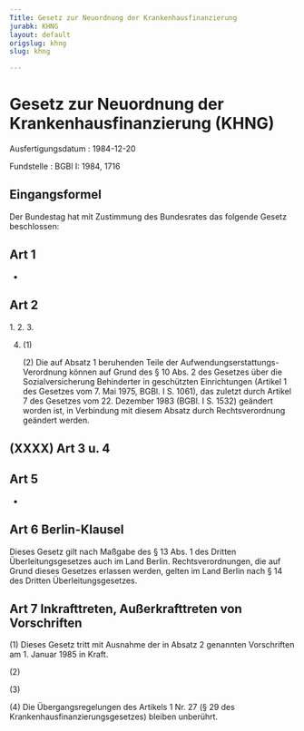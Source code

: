 ```yaml
---
Title: Gesetz zur Neuordnung der Krankenhausfinanzierung
jurabk: KHNG
layout: default
origslug: khng
slug: khng

---
```


# Gesetz zur Neuordnung der Krankenhausfinanzierung (KHNG)

Ausfertigungsdatum
:   1984-12-20

Fundstelle
:   BGBl I: 1984, 1716



## Eingangsformel

Der Bundestag hat mit Zustimmung des Bundesrates das folgende Gesetz beschlossen:


## Art 1

-


## Art 2

1\.
2\.
3\.

4.  (1)

    (2) Die auf Absatz 1 beruhenden Teile der Aufwendungserstattungs-Verordnung können auf Grund des § 10 Abs. 2 des Gesetzes über die Sozialversicherung Behinderter in geschützten Einrichtungen (Artikel 1 des Gesetzes vom 7. Mai 1975, BGBl. I S. 1061), das zuletzt durch Artikel 7 des Gesetzes vom 22. Dezember 1983 (BGBl. I S. 1532) geändert worden ist, in Verbindung mit diesem Absatz durch Rechtsverordnung geändert werden.





## (XXXX) Art 3 u. 4



## Art 5

-


## Art 6 Berlin-Klausel

Dieses Gesetz gilt nach Maßgabe des § 13 Abs. 1 des Dritten Überleitungsgesetzes auch im Land Berlin. Rechtsverordnungen, die auf Grund dieses Gesetzes erlassen werden, gelten im Land Berlin nach § 14 des Dritten Überleitungsgesetzes.


## Art 7 Inkrafttreten, Außerkrafttreten von Vorschriften

(1) Dieses Gesetz tritt
mit Ausnahme der in Absatz 2 genannten Vorschriften              am 1. Januar 1985 in Kraft.

(2)

(3)

(4) Die Übergangsregelungen des Artikels 1 Nr. 27 (§ 29 des Krankenhausfinanzierungsgesetzes) bleiben unberührt.

